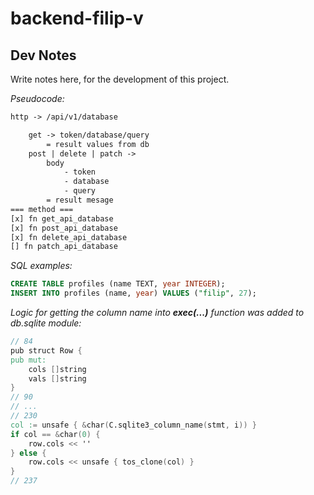 # backend-filip-v

## Dev Notes
Write notes here, for the development of this project.

*Pseudocode:*
```txt
http -> /api/v1/database

	get -> token/database/query
		= result values from db
	post | delete | patch ->
		body
			- token
			- database
			- query
		= result mesage
=== method ===
[x] fn get_api_database
[x] fn post_api_database
[x] fn delete_api_database
[] fn patch_api_database
```

*SQL examples:*
```sql
CREATE TABLE profiles (name TEXT, year INTEGER);
INSERT INTO profiles (name, year) VALUES ("filip", 27);
```

*Logic for getting the column name into **exec(...)** function was added to db.sqlite module:*
```v
// 84
pub struct Row {
pub mut:
	cols []string
	vals []string
}
// 90
// ...
// 230
col := unsafe { &char(C.sqlite3_column_name(stmt, i)) }
if col == &char(0) {
	row.cols << ''
} else {
	row.cols << unsafe { tos_clone(col) }
}
// 237
```